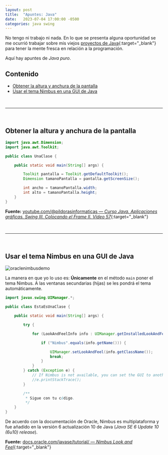 ```yaml
---
layout: post
title:  "Apuntes: Java"
date:   2023-07-04 17:00:00 -0500
categories: java swing
---
```


No tengo ni trabajo ni nada. En lo que se presenta alguna oportunidad se me ocurrió trabajar sobre mis viejos [proyectos de Java](https://github.com/JuanMX?tab=repositories&q=&type=&language=java&sort=){:target="_blank"} para tener la mente fresca en relación a la programación.

Aquí hay apuntes de *Java puro*.

## Contenido

* [Obtener la altura y anchura de la pantalla](#obtener-la-altura-y-anchura-de-la-pantalla)
* [Usar el tema Nimbus en una GUI de Java](#usar-el-tema-nimbus-en-una-gui-de-java)



<br>
<hr>
<br>



## Obtener la altura y anchura de la pantalla

```java
import java.awt.Dimension;
import java.awt.Toolkit;

public class UnaClase {

	public static void main(String[] args) {

		Toolkit pantalla = Toolkit.getDefaultToolkit();
		Dimension tamanoPantalla = pantalla.getScreenSize();

		int ancho = tamanoPantalla.width;
		int alto = tamanoPantalla.height;
	}
}
```

**Fuente:** [youtube.com/@pildorasinformaticas &mdash; *Curso Java. Aplicaciones gráficas. Swing III. Colocando el Frame II. Vídeo 57*](https://www.youtube.com/watch?v=zADgVrhtBDs){:target="_blank"}



<br>
<hr>
<br>



## Usar el tema Nimbus en una GUI de Java

![oraclenimbusdemo](https://docs.oracle.com/javase/tutorial/figures/uiswing/lookandfeel/nimbus.png)

La manera en que yo lo uso es: **Únicamente** en el método `main` poner el tema Nimbus. A las ventanas secundarias (hijas) se les pondrá el tema automáticamente.

```java
import javax.swing.UIManager.*;

public class EstaEsUnaClase {

	public static void main(String[] args) {

		try {

			for (LookAndFeelInfo info : UIManager.getInstalledLookAndFeels()) {

				if ("Nimbus".equals(info.getName())) {

					UIManager.setLookAndFeel(info.getClassName());
					break;
				}
			}
		} catch (Exception e) {
			// If Nimbus is not available, you can set the GUI to another look and feel.
			//e.printStackTrace();
		}

		/**
		 * Sigue con tu código.
		 */
	}
}
```

De acuerdo con la documentación de Oracle, Nimbus es multiplataforma y fue añadido en la versión 6 actualización 10 de Java (*Java SE 6 Update 10 (6u10) release*).

**Fuente:** [docs.oracle.com/javase/tutorial/ &mdash; *Nimbus Look and Feel*](https://docs.oracle.com/javase/tutorial/uiswing/lookandfeel/nimbus.html){:target="_blank"}
